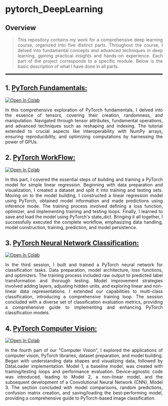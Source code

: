 # pytorch_DeepLearning

## Overview

<div align="justify">
  
> This repository contains my work for a comprehensive deep learning course, organized into five distinct parts. Throughout the course, I delved into fundamental concepts and advanced techniques in deep learning, gaining practical insights and hands-on experience. Each part of the project corresponds to a specific module.
> Below is the basic description of what I have done in all parts. 

</div>

<hr style="border: 2px solid grey;">

## 1. [PyTorch Fundamentals:](https://github.com/mhamzaraheel/pytorch_DeepLearning/blob/main/NooteBooks/1_pytorch_fundamentals.ipynb)

[![Open In Colab](https://colab.research.google.com/assets/colab-badge.svg)](https://colab.research.google.com/github/mhamzaraheel/pytorch_DeepLearning/blob/main/NooteBooks/1_pytorch_fundamentals.ipynb)

    
<div align="justify">
In this comprehensive exploration of PyTorch fundamentals, I delved into the essence of tensors, covering their creation, randomness, and manipulation. Navigated through tensor attributes, fundamental operations, and advanced techniques such as reshaping and indexing. The tutorial extended to crucial aspects like interoperability with NumPy arrays, ensuring reproducibility, and optimizing computations by harnessing the power of GPUs.
</div>


## 2. [PyTorch WorkFlow:](https://github.com/mhamzaraheel/pytorch_DeepLearning/blob/main/NooteBooks/2_pytorch_workflow.ipynb)

[![Open In Colab](https://colab.research.google.com/assets/colab-badge.svg)](https://colab.research.google.com/github/mhamzaraheel/pytorch_DeepLearning/blob/main/NooteBooks/2_pytorch_workflow.ipynb)

<div align="justify">
In this part, I covered the essential steps of building and training a PyTorch model for simple linear regression. Beginning with data preparation and visualization, I created a dataset and split it into training and testing sets. Moving on to the model building, I constructed a linear regression model using PyTorch, obtained model information and made predictions using inference mode. The training process involved defining a loss function, optimizer, and implementing training and testing loops. Finally, I learned to save and load the model using PyTorch's state_dict. Bringing it all together, I successfully executed the complete workflow, emphasizing data handling, model construction, training, prediction, and model persistence.

</div>


## 3. [ PyTorch Neural Network Classification:](https://github.com/mhamzaraheel/pytorch_DeepLearning/blob/main/NooteBooks/3_pytorch_classsification.ipynb)
[![Open In Colab](https://colab.research.google.com/assets/colab-badge.svg)](https://colab.research.google.com/github/mhamzaraheel/pytorch_DeepLearning/blob/main/NooteBooks/3_pytorch_classsification.ipynb)

<div align="justify">
In the third session, I built and trained a PyTorch neural network for classification tasks. Data preparation, model architecture, loss functions, and optimizers. The training process included raw output to predicted label transformation and thorough testing. Model improvement strategies involved adding layers, adjusting hidden units, and exploring linear and non-linear data representations. I extended our capabilities to multi-class classification, introducing a comprehensive training loop. The session concluded with a diverse set of classification evaluation metrics, providing a comprehensive guide to implementing and enhancing PyTorch classification models.
</div>


## 4. [PyTorch Computer Vision:](paste_your_notebook_link_here)
[![Open In Colab](https://colab.research.google.com/assets/colab-badge.svg)](https://colab.research.google.com/github/mhamzaraheel/pytorch_DeepLearning/blob/main/NooteBooks/4_pytorch_computer_vision.ipynb)
<div align="justify">
In the fourth part of our  "Computer Vision", I explored the applications of computer vision, PyTorch libraries, dataset preparation, and model building. Began with understanding data shapes and visualizing data, followed by DataLoader implementation. Model 1, a baseline model, was created with training/testing loops and performance evaluation. Device-agnostic code was introduced, leading to Model 2, a non-linear model, and the subsequent development of a Convolutional Neural Network (CNN), Model 3. The section concluded with model comparisons, random predictions, confusion matrix creation, and saving/loading the best-performing model, providing a comprehensive guide to PyTorch-based image classification.
</div>

<!--
## 5. [ PyTorch Custom Datasets:](paste_your_notebook_link_here)
<div align="justify">

</div>

-->
